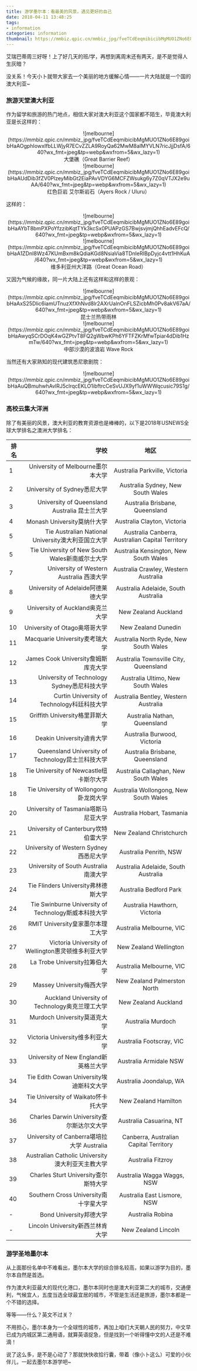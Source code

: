```yaml
---
title: 游学墨尔本：看最美的风景，遇见更好的自己
date: 2018-04-11 13:48:25
tags:
- information
categories: information
thumbnail: https://mmbiz.qpic.cn/mmbiz_jpg/fveTCdEeqmibicibMgMUO1ZNo6E89goibHaAUdDib3fZV0PlzeyMibGt2EiaPAvVDYG6MCFZWsukg6y7Z0qVTJX2e9uAA/640?wx_fmt=jpeg&tp=webp&wxfrom=5&wx_lazy=1
---
```

艾瑞巴蒂周三好呀！上了好几天的班/学，再想到离周末还有两天，是不是觉得人生灰暗？

没关系！今天小卜就带大家去一个美丽的地方缓解心情——一片大陆就是一个国的澳大利亚~



### 旅游天堂澳大利亚

作为留学和旅游的热门地点，相信大家对澳大利亚这个国家都不陌生，毕竟澳大利亚是长这样的：

<div align=center>
![melbourne](https://mmbiz.qpic.cn/mmbiz_jpg/fveTCdEeqmibicibMgMUO1ZNo6E89goibHaAOgphIowxIfbLLWjyR7ECvZZLA9RoyQa62MwM8aIMYVLN7ricJjjDsfA/640?wx_fmt=jpeg&tp=webp&wxfrom=5&wx_lazy=1)
</div>

<center>大堡礁（Great Barrier Reef）</center>



<div align=center>
![melbourne](https://mmbiz.qpic.cn/mmbiz_jpg/fveTCdEeqmibicibMgMUO1ZNo6E89goibHaAUdDib3fZV0PlzeyMibGt2EiaPAvVDYG6MCFZWsukg6y7Z0qVTJX2e9uAA/640?wx_fmt=jpeg&tp=webp&wxfrom=5&wx_lazy=1)
</div>

<center>红色巨岩 艾尔斯岩石（Ayers Rock / Uluru）</center>



这样的：

<div align=center>
![melbourne](https://mmbiz.qpic.cn/mmbiz_jpg/fveTCdEeqmibicibMgMUO1ZNo6E89goibHaAYbT8bmPXPoYfzzibKqtTYk3kcSx0PUAPzGS7BwjsvjmjQhhEadvEFcQ/640?wx_fmt=jpeg&tp=webp&wxfrom=5&wx_lazy=1)
</div>

<div align=center>
![melbourne](https://mmbiz.qpic.cn/mmbiz_jpg/fveTCdEeqmibicibMgMUO1ZNo6E89goibHaA1ZDnI8Wz47KUmBxm8kQdiaKGd8NsiaVia8TDnIeRIBpDyjc4vtt1HhKuA/640?wx_fmt=jpeg&tp=webp&wxfrom=5&wx_lazy=1)
</div>

<center>维多利亚州大洋路（Great Ocean Road）</center>



又因为气候的缘故，同一片大陆上还有这样和这样的景观：

<div align=center>
![melbourne](https://mmbiz.qpic.cn/mmbiz_jpg/fveTCdEeqmibicibMgMUO1ZNo6E89goibHaAxS25Dlic6iamUTnuzXfXhNvd8lr2AXrUalnOnFLSZicbMh0Pv8akV67aA/640?wx_fmt=jpeg&tp=webp&wxfrom=5&wx_lazy=1)
</div>

 <center>昆士兰热带雨林</center>


<div align=center>
![melbourne](https://mmbiz.qpic.cn/mmbiz_jpg/fveTCdEeqmibicibMgMUO1ZNo6E89goibHaAwyqSCrDOqK4wGZPtvT8FQ2gWbwKPh6YFTFZKrMfwTpiar4dDib1HzmTw/640?wx_fmt=jpeg&tp=webp&wxfrom=5&wx_lazy=1)
</div>


 <center>中部沙漠的波浪岩 Wave Rock</center>



当然还有大家熟知的现代建筑悉尼歌剧院：


<div align=center>
![melbourne](https://mmbiz.qpic.cn/mmbiz_jpg/fveTCdEeqmibicibMgMUO1ZNo6E89goibHaAuQBmuhwhAvlRJ5clrqcEKLO1ibftrcCeSvUJX9yf1uWWWqcusic79S1g/640?wx_fmt=jpeg&tp=webp&wxfrom=5&wx_lazy=1)
</div>



### 高校云集大洋洲

除了有美丽的风景，澳大利亚的教育资源也是棒棒的，以下是2018年USNEWS全球大学排名之澳洲大学排名：

| 排名	| 学校	| 地区 |
| --------   | -----:   | :----: |
|1	|University of Melbourne墨尔本大学	|Australia Parkville, Victoria|
|2	|University of Sydney悉尼大学	|Australia Sydney, New South Wales|
|3	|University of Queensland Australia 昆士兰大学	|Australia Brisbane, Queensland|
|4	|Monash University莫纳什大学	|Australia Clayton, Victoria|
|5  |Tie	Australian National University澳大利亚国立大学	|Australia Canberra, Australian Capital Territory|
|5  |Tie	University of New South Wales新南威尔士大学	|Australia Kensington, New South Wales|
|7	|University of Western Australia 西澳大学	|Australia Crawley, Western Australia|
|8	|University of Adelaide阿德莱德大学	|Australia Adelaide, South Australia|
|9	|University of Auckland奥克兰大学	 |New Zealand Auckland|
|10	|University of Otago奥塔哥大学	|New Zealand Dunedin|
|11	|Macquarie University麦考瑞大学	|Australia North Ryde, New South Wales|
|12	|James Cook University詹姆斯库克大学	|Australia Townsville City, Queensland|
|13	|University of Technology Sydney悉尼科技大学	|Australia Ultimo, New South Wales|
|14	|Curtin University of Technology科廷科技大学	|Australia Bentley, Western Australia|
|15	|Griffith University格里菲斯大学	|Australia Nathan, Queensland|
|16	|Deakin University迪肯大学	|Australia Burwood, Victoria|
|17	|Queensland University of Technology昆士兰科技大学	|Australia Brisbane, Queensland|
|18 |Tie	University of Newcastle纽卡斯尔大学	|Australia Callaghan, New South Wales|
|18 |Tie	University of Wollongong卧龙岗大学	|Australia Wollongong, New South Wales|
|20	|University of Tasmania塔斯马尼亚大学	 | Australia Hobart, Tasmania|
|21	|University of Canterbury坎特伯雷大学	 | New Zealand Christchurch|
|22	|University of Western Sydney西悉尼大学	|Australia Penrith, NSW|
|23	|University of South Australia南澳大学	|Australia Adelaide, South Australia|
|24 |Tie	Flinders University弗林德斯大学	|Australia Bedford Park|
|24 |Tie	Swinburne University of Technology斯威本科技大学	|Australia Hawthorn, Victoria|
|26	|RMIT University皇家墨尔本理工大学	 | Australia Melbourne, VIC|
|27	|Victoria University of Wellington惠灵顿维多利亚大学	|New Zealand Wellington|
|28	|La Trobe University拉筹伯大学	|Australia Melbourne, VIC|
|29	|Massey University梅西大学	|New Zealand Palmerston North|
|30	|Auckland University of Technology奥克兰理工大学	|New Zealand Auckland|
|31	|Murdoch University莫道克大学	 |Australia Murdoch|
|32	|Victoria University维多利亚大学	|Australia Footscray, VIC|
|33	|University of New England新英格兰大学	|Australia Armidale NSW|
|34 |Tie	Edith Cowan University埃迪斯科文大学	|Australia Joondalup, WA|
|34 |Tie	University of Waikato怀卡托大学	|New Zealand Hamilton|
|36	|Charles Darwin University查尔斯达尔文大学	|Australia Casuarina, NT|
|37	|University of Canberra堪培拉大学	Australia |Canberra, Australian Capital Territory|
|38	|Australian Catholic University澳大利亚天主教大学	|Australia Fitzroy|
|39	|Charles Sturt University查尔斯特大学	|Australia Wagga Waggs, NSW|
|40	|Southern Cross University南十字星大学	|Australia East Lismore, NSW|
|-	|Bond University邦德大学	|Australia Robina|
|-	|Lincoln University新西兰林肯大学	|New Zealand Lincoln|


### 游学圣地墨尔本

从上面那份名单中不难看出，墨尔本大学的综合排名较高，如果以游学为目的，墨尔本自然是首选。

作为澳大利亚最大的现代化港口，墨尔本同时也是澳大利亚第二大的城市，交通便利，气候宜人，五度当选全球最宜居的城市，不管是生活还是旅游，墨尔本都是一个不错的选择。

等等——什么？英文不过关？

不用担心，墨尔本身为一个全球性的城市，再加上咱们大天朝人民的努力，中文早已成为内城区第二通用语，就算英语捉急，但是找到一个听得懂中文的人还是不难滴！



说了这么多，是不是心动了？那就快快收拾行囊，带着（像小卜这么）可爱的小伙伴儿，一起去墨尔本游学吧~



